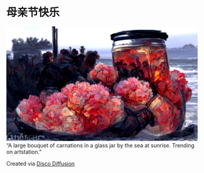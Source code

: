 # 母亲节快乐
![carnations](./images/blog20220507/carnations.png)
“A large bouquet of carnations in a glass jar by the sea at sunrise. Trending on artstation.”

Created via [Disco Diffusion](https://colab.research.google.com/github/alembics/disco-diffusion/blob/main/Disco_Diffusion.ipynb)